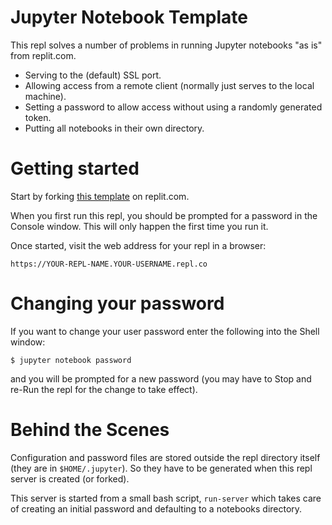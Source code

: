 # Jupyter Notebook Template

This repl solves a number of problems in running Jupyter notebooks "as is"
from replit.com.

- Serving to the (default) SSL port.
- Allowing access from a remote client (normally just serves to the local machine).
- Setting a password to allow access without using a randomly generated token.
- Putting all notebooks in their own directory.

# Getting started

Start by forking [this template](https://replit.com/@mckoss/jupyter-template)
on replit.com.

When you first run this repl, you should be prompted for a password
in the Console window.  This will only happen the first time you run it.

Once started, visit the web address for your repl in a browser:

```
https://YOUR-REPL-NAME.YOUR-USERNAME.repl.co
```

# Changing your password

If you want to change your user password enter the following into the Shell
window:

```
$ jupyter notebook password
```

and you will be prompted for a new password (you may have to Stop and re-Run the
repl for the change to take effect).

# Behind the Scenes

Configuration and password files are stored outside the repl directory itself (they
are in `$HOME/.jupyter`).  So they have to be generated when this repl server is
created (or forked).

This server is started from a small bash script, `run-server` which takes care
of creating an initial password and defaulting to a notebooks directory.
